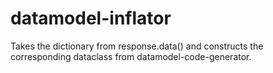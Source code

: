 # datamodel-inflator
Takes the dictionary from response.data() and constructs the corresponding dataclass from datamodel-code-generator.
